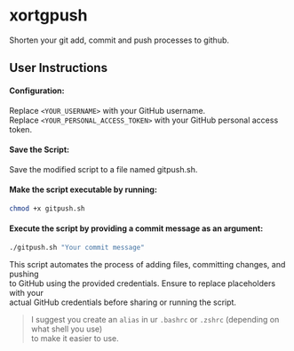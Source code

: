 # xortgpush
Shorten your git add, commit and push processes to github.

## User Instructions
#### Configuration:

Replace `<YOUR_USERNAME>` with your GitHub username.<br>
Replace `<YOUR_PERSONAL_ACCESS_TOKEN>` with your GitHub personal access token.<br>

#### Save the Script:
Save the modified script to a file named gitpush.sh.<br>

#### Make the script executable by running:

```bash
chmod +x gitpush.sh
```
#### Execute the script by providing a commit message as an argument:

```bash
./gitpush.sh "Your commit message"
```
This script automates the process of adding files, committing changes, and pushing<br>
to GitHub using the provided credentials. Ensure to replace placeholders with your<br>
actual GitHub credentials before sharing or running the script.

> I suggest you create an `alias` in ur `.bashrc` or `.zshrc` (depending on what shell you use)<br> to make it easier to use.
